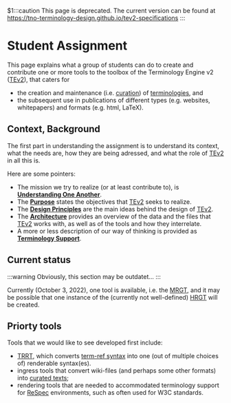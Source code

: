 $1:::caution
This page is deprecated. The current version can be found at https://tno-terminology-design.github.io/tev2-specifications
:::


# Student Assignment

This page explains what a group of students can do to create and contribute one or more tools to the toolbox of the Terminology Engine v2 ([TEv2](@)), that caters for
- the creation and maintenance (i.e. [curation](@)) of [terminologies](@), and
- the subsequent use in publications of different types (e.g. websites, whitepapers) and formats (e.g. html, LaTeX).

## Context, Background

The first part in understanding the assignment is to understand its context, what the needs are, how they are being adressed, and what the role of [TEv2](@) in all this is.

Here are some pointers:
- The mission we try to realize (or at least contribute to), is **[Understanding One Another](/docs/tev2/overview/tev2-common-understanding)**.
- The **[Purpose](/docs/tev2/overview/tev2-purpose)** states the objectives that [TEv2](@) seeks to realize.
- The **[Design Principles](/docs/tev2/overview/tev2-design-principles)** are the main ideas behind the design of [TEv2](@).
- The **[Architecture](/docs/tev2/overview/tev2-architecture)** provides an overview of the data and the files that [TEv2](@) works with, as well as of the tools and how they interrelate.
- A more or less description of our way of thinking is provided as **[Terminology Support](/docs/tev2/terms/patterns/pattern-terminology)**.

## Current status

:::warning
Obviously, this section may be outdatet...
:::

Currently (October 3, 2022), one tool is available, i.e. the [MRGT](/docs/tev2/spec-tools/21-mrgt.md), and it may be possible that one instance of the (currently not well-defined) [HRGT](/docs/tev2/spec-tools/22-hrgt.md) will be created.

## Priorty tools

Tools that we would like to see developed first include:

- [TRRT](/docs/tev2/spec-tools/12-trrt.md), which converts [term-ref syntax](/docs/tev2/spec-syntax/11-term-ref-syntax.md) into one (out of multiple choices of) renderable syntax(es).
- ingress tools that convert wiki-files (and perhaps some other formats) into [curated texts](/docs/tev2/spec-files/00-ctext.md);
- rendering tools that are needed to accommodated terminology support for [ReSpec](https://dev.w3.org/2008/video/mediaann/ReSpec.js/documentation.html) environments, such as often used for W3C standards.